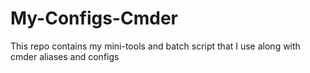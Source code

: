 # My-Configs-Cmder
This repo contains my mini-tools and batch script that I use along with cmder aliases and configs
